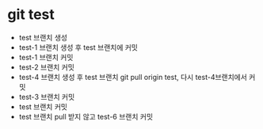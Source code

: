 # git test

- test 브랜치 생성
- test-1 브랜치 생성 후 test 브랜치에 커밋
- test-1 브랜치 커밋
- test-2 브랜치 커밋
- test-4 브랜치 생성 후 test 브랜치 git pull origin test, 다시 test-4브랜치에서 커밋
- test-3 브랜치 커밋
- test 브랜치 커밋
- test 브랜치 pull 받지 않고 test-6 브랜치 커밋
